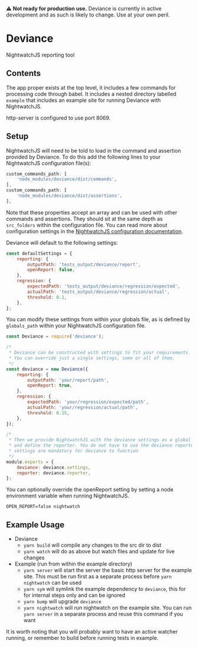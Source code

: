 :warning: **Not ready for production use.** Deviance is currently in active development and as such is likely to change. Use at your own peril.

# Deviance

NightwatchJS reporting tool

## Contents

The app proper exists at the top level, it includes a few commands for processing code through babel. It includes a nested directory labelled `example` that includes an example site for running Deviance with NightwatchJS.

http-server is configured to use port 8069.

## Setup

NightwatchJS will need to be told to load in the command and assertion provided by Deviance.
To do this add the following lines to your NightwatchJS configuration file(s):

```javascript
custom_commands_path: [
    'node_modules/deviance/dist/commands',
],
custom_commands_path: [
    'node_modules/deviance/dist/assertions',
],
```
Note that these properties accept an array and can be used with other commands and assertions. They should sit at the same depth as `src_folders` within the configuration file. You can read more about configuration settings in the [NightwatchJS configuration documentation](http://nightwatchjs.org/gettingstarted#settings-file). 

Deviance will default to the following settings:

```javascript
const defaultSettings = {
    reporting: {
        outputPath: 'tests_output/deviance/report',
        openReport: false,
    },
    regression: {
        expectedPath: 'tests_output/deviance/regression/expected',
        actualPath: 'tests_output/deviance/regression/actual',
        threshold: 0.1,
    },
};
```
You can modify these settings from within your globals file, as is defined by `globals_path` within your NightwatchJS configuration file.

```javascript
const Deviance = require('deviance');

/*
 * Deviance can be constructed with settings to fit your requirements.
 * You can override just a single settings, some or all of them. 
 */
const deviance = new Deviance({
    reporting: {
        outputPath: 'your/report/path',
        openReport: true,
    },
    regression: {
        expectedPath: 'your/regression/expected/path',
        actualPath: 'your/regression/actual/path',
        threshold: 0.15,
    },
});

/*
 * Then we provide NightwatchJS with the deviance settings as a global property
 * and define the reporter. You do not have to use the deviance reporter, but the
 * settings are mandatory for deviance to function
 */
module.exports = {
    deviance: deviance.settings,
    reporter: deviance.reporter,
};

```

You can optionally override the openReport setting by setting a node environment variable when running NightwatchJS.
```node
OPEN_REPORT=false nightwatch
```

## Example Usage 

-   Deviance
    -   `yarn build` will compile any changes to the src dir to dist
    -   `yarn watch` will do as above but watch files and update for live changes
-   Example (run from within the example directory)
    -   `yarn server` will start the server the basic http server for the example site. This must be run first as a separate process before `yarn nightwatch` can be used
    -   `yarn sym` will symlink the example dependency to `deviance`, this for for internal steps only and can be ignored
    -   `yarn bump` will upgrade `deviance`
    -   `yarn nightwatch` will run nightwatch on the example site. You can run `yarn server` in a separate process and reuse this command if you want

It is worth noting that you will probably want to have an active watcher running, or remember to build before running tests in example.
